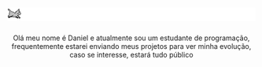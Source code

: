 <h1 align=center >

<img src='./assets/runcat.gif'>
   
</h1>

<div align=center>
   
Olá meu nome é Daniel e atualmente sou um estudante de programação, frequentemente estarei enviando meus projetos para ver minha evolução, caso se interesse, estará tudo público 

</div>

<br>



<br>
  

